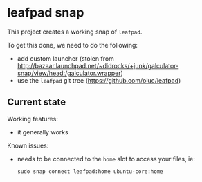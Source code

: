# leafpad snap

This project creates a working snap of `leafpad`.

To get this done, we need to do the following:
 - add custom launcher (stolen from
   http://bazaar.launchpad.net/~didrocks/+junk/galculator-snap/view/head:/galculator.wrapper)
 - use the `leafpad` git tree (https://github.com/oluc/leafpad)

## Current state

Working features:
 - it generally works

Known issues:
  - needs to be connected to the `home` slot to access your files, ie:
    ```
    sudo snap connect leafpad:home ubuntu-core:home
    ```
